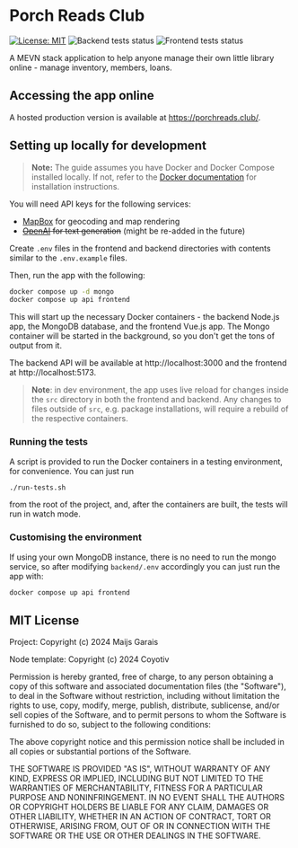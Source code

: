 # Porch Reads Club

[![License: MIT](https://img.shields.io/badge/License-MIT-yellow.svg)](https://opensource.org/licenses/MIT)
![Backend tests status](https://github.com/mai-soup/porch-reads-club/actions/workflows/pr-backend.yml/badge.svg?branch=branch=main&event=push)
![Frontend tests status](https://github.com/mai-soup/porch-reads-club/actions/workflows/pr-frontend.yml/badge.svg?branch=branch=main&event=push)

<!-- TODO: add badges for test coverage -->

A MEVN stack application to help anyone manage their own little library online - manage inventory, members, loans.

## Accessing the app online

A hosted production version is available at https://porchreads.club/.

## Setting up locally for development

> **Note:**
> The guide assumes you have Docker and Docker Compose installed locally. If not, refer to the [Docker documentation](https://docs.docker.com/compose/install/) for installation instructions.

You will need API keys for the following services:

- [MapBox](https://www.mapbox.com/) for geocoding and map rendering
- ~~[OpenAI](https://openai.com/) for text generation~~ (might be re-added in the future)

Create `.env` files in the frontend and backend directories with contents similar to the `.env.example` files.

Then, run the app with the following:

```bash
docker compose up -d mongo
docker compose up api frontend
```

This will start up the necessary Docker containers - the backend Node.js app, the MongoDB database, and the frontend Vue.js app. The Mongo container will be started in the background, so you don't get the tons of output from it.

The backend API will be available at http://localhost:3000 and the frontend at http://localhost:5173.

> **Note**: in dev environment, the app uses live reload for changes inside the `src` directory in both the frontend and backend. Any changes to files outside of `src`, e.g. package installations, will require a rebuild of the respective containers.

### Running the tests

A script is provided to run the Docker containers in a testing environment, for convenience. You can just run

```bash
./run-tests.sh
```

from the root of the project, and, after the containers are built, the tests will run in watch mode.

### Customising the environment

If using your own MongoDB instance, there is no need to run the mongo service, so after modifying `backend/.env` accordingly you can just run the app with:

```bash
docker compose up api frontend
```

## MIT License

Project: Copyright (c) 2024 Maijs Garais

Node template: Copyright (c) 2024 Coyotiv

Permission is hereby granted, free of charge, to any person obtaining a copy
of this software and associated documentation files (the "Software"), to deal
in the Software without restriction, including without limitation the rights
to use, copy, modify, merge, publish, distribute, sublicense, and/or sell
copies of the Software, and to permit persons to whom the Software is
furnished to do so, subject to the following conditions:

The above copyright notice and this permission notice shall be included in all
copies or substantial portions of the Software.

THE SOFTWARE IS PROVIDED "AS IS", WITHOUT WARRANTY OF ANY KIND, EXPRESS OR
IMPLIED, INCLUDING BUT NOT LIMITED TO THE WARRANTIES OF MERCHANTABILITY,
FITNESS FOR A PARTICULAR PURPOSE AND NONINFRINGEMENT. IN NO EVENT SHALL THE
AUTHORS OR COPYRIGHT HOLDERS BE LIABLE FOR ANY CLAIM, DAMAGES OR OTHER
LIABILITY, WHETHER IN AN ACTION OF CONTRACT, TORT OR OTHERWISE, ARISING FROM,
OUT OF OR IN CONNECTION WITH THE SOFTWARE OR THE USE OR OTHER DEALINGS IN THE
SOFTWARE.
